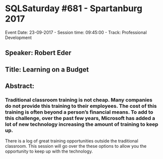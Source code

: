 # SQLSaturday #681 - Spartanburg 2017
Event Date: 23-09-2017 - Session time: 09:45:00 - Track: Professional Development
## Speaker: Robert Eder
## Title: Learning on a Budget
## Abstract:
### Traditional classroom training is not cheap.  Many companies do not provide this training to their employees.  The cost of this training is often beyond a person’s financial means.  To add to this challenge, over the past few years, Microsoft has added a lot of new technology increasing the amount of training to keep up.

There is a log of great training opportunities outside the traditional classroom.  This session will go over the these options to allow you the opportunity to keep up with the technology.
